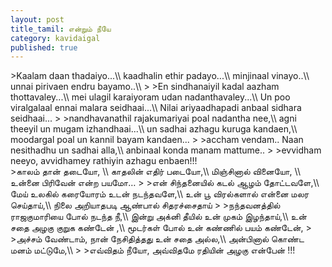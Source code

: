 ```yaml
---
layout: post
title_tamil: என்றும் நீயே
category: kavidaigal
published: true
---
```




<div id="english-poem">
>Kaalam daan thadaiyo...\\
kaadhalin ethir padayo...\\
minjinaal vinayo..\\
unnai pirivaen endru bayamo..\\
>
>En sindhanaiyil kadal aazham thottavaley...\\
mei ulagil karaiyoram udan nadanthavaley...\\
Un poo viralgalaal ennai malara seidhaai...\\
Nilai ariyaadhapadi anbaal sidhara seidhaai...
>
>nandhavanathil rajakumariyai poal nadantha nee,\\
agni theeyil un mugam izhandhaai...\\
un sadhai azhagu kuruga kandaen,\\
moodargal poal un kannil bayam kandaen...
>
>accham vendam.. Naan nesithadhu un sadhai alla,\\
anbinaal konda manam mattume..
>
>evvidham neeyo, avvidhamey rathiyin azhagu enbaen!!!
</div>
<div id="tamil-poem">
>காலம் தான் தடையோ, \\
காதலின் எதிர் படையோ,\\
மிஞ்சினால் வினையோ, \\
உன்னை பிரிவேன் என்ற பயமோ…
>
>என் சிந்தனையில் கடல் ஆழம் தோட்டவளே,\\
மேய் உலகில் கரையோரம் உடன் நடந்தவளே,\\
உன் பூ விரல்களால் என்னை மலர செய்தாய்,\\
நிலை அறியாதபடி ஆண்பால் சிதரச்சைதாய்
>
>நந்தவனத்தில் ராஜகுமாரியை போல் நடந்த நீ,\\
இன்று அக்னி தீயில் உன் முகம் இழந்தாய்,\\
உன் சதை அழகு குறுக கண்டேன் ,\\
மூடர்கள் போல் உன் கண்ணில் பயம் கண்டேன்,
>
>அச்சம் வேண்டாம், நான் நேசிதித்தது உன் சதை அல்ல,\\
அன்பினால் கொண்ட மனம் மட்டுமே,\\
>
>எவ்விதம் நீயோ, அவ்விதமே ரதியின் அழகு என்பேன் !!!
</div>
